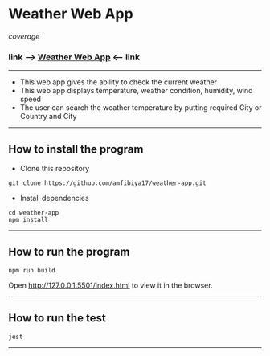 Weather Web App
===

$coverage$

### link --> [Weather Web App]() <-- link

---

- This web app gives the ability to check the current weather
- This web app displays temperature, weather condition, humidity, wind speed
- The user can search the weather temperature by putting required City or Country and City

---

## How to install the program

- Clone this repository 
```
git clone https://github.com/amfibiya17/weather-app.git
```

- Install dependencies
```
cd weather-app
npm install
```

---

## How to run the program

```
npm run build
```
Open http://127.0.0.1:5501/index.html to view it in the browser.

---

## How to run the test

```
jest
```

---
